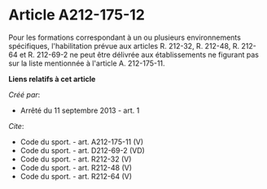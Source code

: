# Article A212-175-12

Pour les formations correspondant à un ou plusieurs environnements spécifiques, l'habilitation prévue aux articles R. 212-32,
R. 212-48, R. 212-64 et R. 212-69-2 ne peut être délivrée aux établissements ne figurant pas sur la liste mentionnée à
l'article A. 212-175-11.

**Liens relatifs à cet article**

_Créé par_:

  - Arrêté du 11 septembre 2013 - art. 1

_Cite_:

  - Code du sport. - art. A212-175-11 (V)
  - Code du sport. - art. D212-69-2 (VD)
  - Code du sport. - art. R212-32 (V)
  - Code du sport. - art. R212-48 (V)
  - Code du sport. - art. R212-64 (V)
